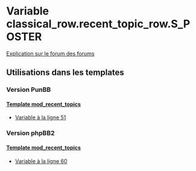 # Variable classical_row.recent_topic_row.S_POSTER
[Explication sur le forum des forums](http://forum.forumactif.com/t294113-listing-des-variables#classical_row.recent_topic_row.S_POSTER)
## Utilisations dans les templates
### Version PunBB
#### [Template mod_recent_topics](punbb/mod_recent_topics.md)
* [Variable à la ligne 51](../punbb/mod_recent_topics.tpl#L51)
### Version phpBB2
#### [Template mod_recent_topics](subsilver/mod_recent_topics.md)
* [Variable à la ligne 60](../subsilver/mod_recent_topics.tpl#L60)